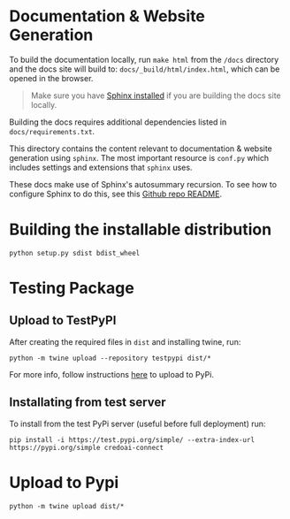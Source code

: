 # Documentation & Website Generation

To build the documentation locally, run `make html` from the `/docs` directory and the docs site will build to: `docs/_build/html/index.html`, which can be opened in the browser.
> Make sure you have [Sphinx installed](https://www.sphinx-doc.org/en/master/usage/installation.html) if you are building the docs site locally.

Building the docs requires additional dependencies listed in `docs/requirements.txt`.

This directory contains the content relevant to documentation & website
generation using `sphinx`. The most important resource is `conf.py` which
includes settings and extensions that `sphinx` uses.

These docs make use of Sphinx's autosummary recursion.
To see how to configure Sphinx to do this, see this [Github repo README](https://github.com/JamesALeedham/Sphinx-Autosummary-Recursion).



# Building the installable distribution
```
python setup.py sdist bdist_wheel
```

# Testing Package
## Upload to TestPyPI
After creating the required files in `dist` and installing twine, run:
```
python -m twine upload --repository testpypi dist/*
```
For more info, follow instructions [here](https://packaging.python.org/en/stable/tutorials/packaging-projects/) to upload to PyPi.

## Installating from test server
To install from the test PyPi server (useful before full deployment) run:
```
pip install -i https://test.pypi.org/simple/ --extra-index-url https://pypi.org/simple credoai-connect
```

# Upload to Pypi
```
python -m twine upload dist/*
```